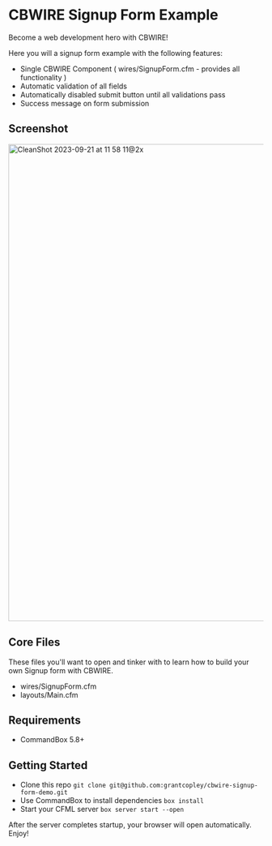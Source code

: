 # CBWIRE Signup Form Example

Become a web development hero with CBWIRE!

Here you will a signup form example with the following features:

* Single CBWIRE Component ( wires/SignupForm.cfm - provides all functionality )
* Automatic validation of all fields
* Automatically disabled submit button until all validations pass
* Success message on form submission

## Screenshot

<img width="941" alt="CleanShot 2023-09-21 at 11 58 11@2x" src="https://github.com/grantcopley/cbwire-signup-form-demo/assets/1197835/ee490c67-2f67-48f4-8a26-cbdcafe9a1c4">


## Core Files

These files you'll want to open and tinker with to learn how to build your own Signup form with CBWIRE.

* wires/SignupForm.cfm
* layouts/Main.cfm

## Requirements

* CommandBox 5.8+

## Getting Started

* Clone this repo `git clone git@github.com:grantcopley/cbwire-signup-form-demo.git`
* Use CommandBox to install dependencies `box install`
* Start your CFML server `box server start --open`

After the server completes startup, your browser will open automatically. Enjoy!
